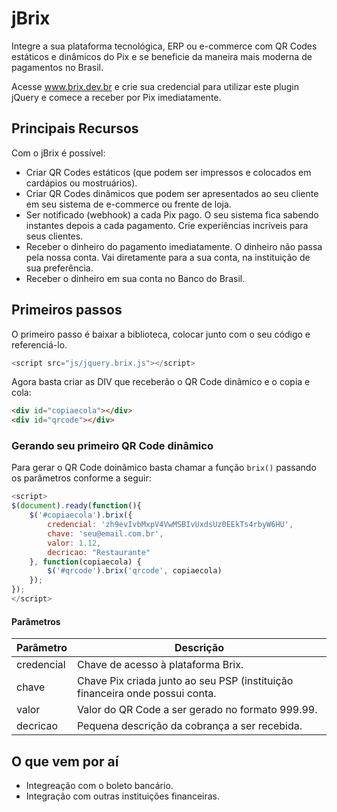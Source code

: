 # jBrix

Integre a sua plataforma tecnológica, ERP ou e-commerce com QR Codes estáticos e dinâmicos do Pix e se beneficie da maneira mais moderna de pagamentos no Brasil.

Acesse www.brix.dev.br e crie sua credencial para utilizar este plugin jQuery e comece a receber por Pix imediatamente.

## Principais Recursos 

Com o jBrix é possível:

* Criar QR Codes estáticos (que podem ser impressos e colocados em cardápios ou mostruários).
* Criar QR Codes dinâmicos que podem ser apresentados ao seu cliente em seu sistema de e-commerce ou frente de loja.
* Ser notificado (webhook) a cada Pix pago. O seu sistema fica sabendo instantes depois a cada pagamento. Crie experiências incríveis para seus clientes.
* Receber o dinheiro do pagamento imediatamente. O dinheiro não passa pela nossa conta. Vai diretamente para a sua conta, na instituição de sua preferência.
* Receber o dinheiro em sua conta no Banco do Brasil.

## Primeiros passos

O primeiro passo é baixar a biblioteca, colocar junto com o seu código e referenciá-lo.

```javascript
<script src="js/jquery.brix.js"></script>
```

Agora basta criar as DIV que receberão o QR Code dinâmico e o copia e cola:

```html
<div id="copiaecola"></div>
<div id="qrcode"></div>
```

### Gerando seu primeiro QR Code dinâmico

Para gerar o QR Code doinâmico basta chamar a função ```brix()``` passando os parâmetros conforme a seguir:

```javascript
<script>
$(document).ready(function(){
    $('#copiaecola').brix({
        credencial: 'zh9evIvbMxpV4VwMSBIvUxdsUz0EEkTs4rbyW6HU',
        chave: 'seu@email.com.br',
        valor: 1.12,
        decricao: "Restaurante"
    }, function(copiaecola) {
        $('#qrcode').brix('qrcode', copiaecola)
    });
});
</script>
```

#### Parâmetros


Parâmetro | Descrição
------------ | -------------
credencial | Chave de acesso à plataforma Brix.
chave | Chave Pix criada junto ao seu PSP (instituição financeira onde possui conta.
valor | Valor do QR Code a ser gerado no formato 999.99.
decricao | Pequena descrição da cobrança a ser recebida.
 

## O que vem por aí

* Integreação com o boleto bancário.
* Integração com outras instituições financeiras.
